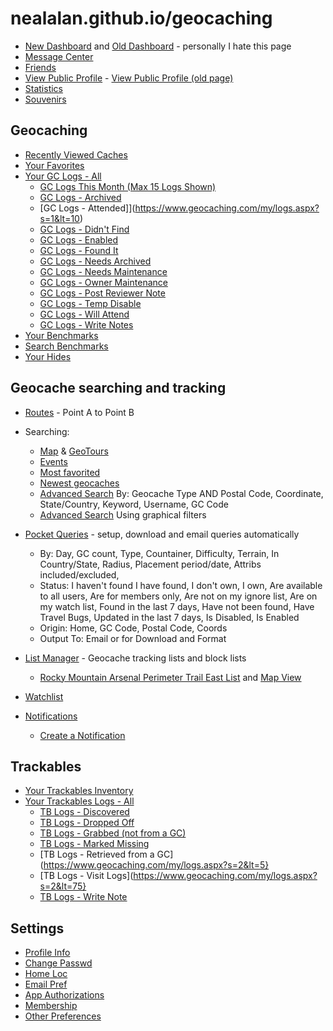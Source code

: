 # nealalan.github.io/geocaching
- [New Dashboard](https://www.geocaching.com/account/dashboard) and [Old Dashboard](https://www.geocaching.com/my/default.aspx) - personally I hate this page 
- [Message Center](https://www.geocaching.com/account/messagecenter)
- [Friends](https://www.geocaching.com/my/myfriends.aspx)
- [View Public Profile](https://www.geocaching.com/p/default.aspx) - [View Public Profile (old page)](https://www.geocaching.com/profile/)
- [Statistics](https://www.geocaching.com/my/statistics.aspx)
- [Souvenirs](https://www.geocaching.com/my/souvenirs.aspx)


## Geocaching
- [Recently Viewed Caches](https://www.geocaching.com/my/recentlyviewedcaches.aspx)
- [Your Favorites](https://www.geocaching.com/my/favorites.aspx)
- [Your GC Logs - All](https://www.geocaching.com/my/logs.aspx?s=1)
  - [GC Logs This Month (Max 15 Logs Shown)](https://www.geocaching.com/my/geocaches.aspx)
  - [GC Logs - Archived](https://www.geocaching.com/my/logs.aspx?s=1&lt=5)
  - [GC Logs - Attended]](https://www.geocaching.com/my/logs.aspx?s=1&lt=10)
  - [GC Logs - Didn't Find](https://www.geocaching.com/my/logs.aspx?s=1&lt=3)
  - [GC Logs - Enabled](https://www.geocaching.com/my/logs.aspx?s=1&lt=23)
  - [GC Logs - Found It](https://www.geocaching.com/my/logs.aspx?s=1&lt=2)
  - [GC Logs - Needs Archived](https://www.geocaching.com/my/logs.aspx?s=1&lt=7)
  - [GC Logs - Needs Maintenance](https://www.geocaching.com/my/logs.aspx?s=1&lt=45)
  - [GC Logs - Owner Maintenance](https://www.geocaching.com/my/logs.aspx?s=1&lt=46)  
  - [GC Logs - Post Reviewer Note](https://www.geocaching.com/my/logs.aspx?s=1&lt=18)  
  - [GC Logs - Temp Disable](https://www.geocaching.com/my/logs.aspx?s=1&lt=22)
  - [GC Logs - Will Attend](https://www.geocaching.com/my/logs.aspx?s=1&lt=9)
  - [GC Logs - Write Notes](https://www.geocaching.com/my/logs.aspx?s=1&lt=4)
 - [Your Benchmarks](https://www.geocaching.com/my/logs.aspx?s=3)
  - [Search Benchmarks](https://www.geocaching.com/mark/nearest.aspx?)
 - [Your Hides](https://www.geocaching.com/my/owned.aspx) 

  
## Geocache searching and tracking
- [Routes](https://www.geocaching.com/my/userroutes.aspx) - Point A to Point B
- Searching:
  - [Map](https://www.geocaching.com/map/) & [GeoTours](https://www.geocaching.com/play/geotours)
  - [Events](https://www.geocaching.com/play/search?origin=home&radius=30mi&ot=0&types=6,13,453,1304,3653,3774,4738,7005&pe=1&sort=PlaceDate&asc=True)
  - [Most favorited](https://www.geocaching.com/play/search?origin=home&ot=0&radius=30mi&sort=FavoritePoint&asc=False)
  - [Newest geocaches](https://www.geocaching.com/play/search?origin=home&ot=0&radius=30mi&types=2,3,8,137,5,11,1858,4,9,3773&sort=PlaceDate&asc=False)
  - [Advanced Search](https://www.geocaching.com/seek/nearest.aspx) By: Geocache Type AND Postal Code, Coordinate, State/Country, Keyword, Username, GC Code
  - [Advanced Search](https://www.geocaching.com/play/search) Using graphical filters
  
- [Pocket Queries](https://www.geocaching.com/pocket/) - setup, download and email queries automatically
  - By: Day, GC count, Type, Countainer, Difficulty, Terrain, In Country/State, Radius, Placement period/date, Attribs included/excluded, 
  - Status: I haven't found	I have found, I don't own, I own, Are available to all users, Are for members only, Are not on my ignore list, Are on my watch list, Found in the last 7 days, Have not been found, Have Travel Bugs, Updated in the last 7 days, Is Disabled, Is Enabled
  - Origin: Home, GC Code, Postal Code, Coords
  - Output To: Email or for Download and Format
  
- [List Manager](https://www.geocaching.com/account/lists) - Geocache tracking lists and block lists
  - [Rocky Mountain Arsenal Perimeter Trail East List](https://coord.info/BM5E94T) and [Map View](https://www.geocaching.com/map/default.aspx?asq=Ym09Qk01RTk0VA%3d%3d)
- [Watchlist](https://www.geocaching.com/my/watchlist.aspx)
- [Notifications](https://www.geocaching.com/notify/default.aspx)
  - [Create a Notification](https://www.geocaching.com/notify/edit.aspx)

## Trackables
- [Your Trackables Inventory](https://www.geocaching.com/my/inventory.aspx)
- [Your Trackables Logs - All](https://www.geocaching.com/my/logs.aspx?s=2)
  - [TB Logs - Discovered](https://www.geocaching.com/my/logs.aspx?s=2&lt=48)
  - [TB Logs - Dropped Off](https://www.geocaching.com/my/logs.aspx?s=2&lt=10)
  - [TB Logs - Grabbed (not from a GC)](https://www.geocaching.com/my/logs.aspx?s=2&lt=2)
  - [TB Logs - Marked Missing](https://www.geocaching.com/my/logs.aspx?s=2&lt=16)
  - [TB Logs - Retrieved from a GC](https://www.geocaching.com/my/logs.aspx?s=2&lt=5}
  - [TB Logs - Visit Logs](https://www.geocaching.com/my/logs.aspx?s=2&lt=75}
  - [TB Logs - Write Note](https://www.geocaching.com/my/logs.aspx?s=2&lt=3)

## Settings
- [Profile Info](https://www.geocaching.com/account/settings/profile)
- [Change Passwd](https://www.geocaching.com/account/settings/changepassword)
- [Home Loc](https://www.geocaching.com/account/settings/homelocation)
- [Email Pref](https://www.geocaching.com/account/settings/emailpreferences)
- [App Authorizations](https://www.geocaching.com/account/settings/authorizations)
- [Membership](https://www.geocaching.com/account/settings/membership)
- [Other Preferences](https://www.geocaching.com/account/settings/preferences)
